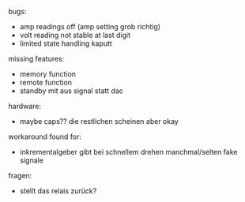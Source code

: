 bugs:
* amp readings off (amp setting grob richtig)
* volt reading not stable at last digit
* limited state handling kaputt

missing features:
* memory function
* remote function
* standby mit aus signal statt dac

hardware:
* maybe caps?? die restlichen scheinen aber okay

workaround found for:
* inkrementalgeber gibt bei schnellem drehen manchmal/selten fake signale

fragen:
* stellt das relais zurück?
